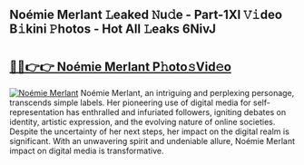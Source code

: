 ## Noémie Merlant 𝙻eaked 𝙽u𝚍e - Part-1Xl 𝚅𝚒deo B𝚒kini 𝙿hotos - Hot All 𝙻eaks 6NivJ

# <h2><a href="http://ld1i6t.urlbe.top/?page=No%c3%a9mie+Merlant">🔗🔗👉👉 Noémie Merlant P𝚑oto𝚜Vid𝚎o</a></h2>

[![Noémie Merlant](https://i.imgur.com/eBuTRDB.gif)](http://ld1i6t.urlbe.top/?page=No%c3%a9mie+Merlant)
Noémie Merlant, an intriguing and perplexing personage, transcends simple labels. Her pioneering use of digital media for self-representation has enthralled and infuriated followers, igniting debates on identity, artistic expression, and the evolving nature of online societies. Despite the uncertainty of her next steps, her impact on the digital realm is significant. With an unwavering spirit and undeniable allure, Noémie Merlant impact on digital media is transformative.
